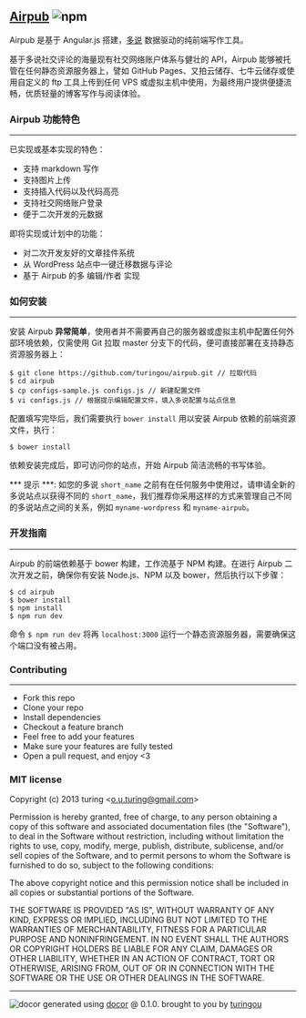 ## [Airpub](http://airpub.io) ![npm](https://badge.fury.io/js/airpub.png)

Airpub 是基于 Angular.js 搭建，[多说](http://duoshuo.com) 数据驱动的纯前端写作工具。

基于多说社交评论的海量现有社交网络账户体系与健壮的 API，Airpub 能够被托管在任何静态资源服务器上，譬如 GitHub Pages、又拍云储存、七牛云储存或使用自定义的 ftp 工具上传到任何 VPS 或虚拟主机中使用，为最终用户提供便捷流畅，优质轻量的博客写作与阅读体验。

### Airpub 功能特色
---

已实现或基本实现的特色：

- 支持 markdown 写作
- 支持图片上传
- 支持插入代码以及代码高亮
- 支持社交网络账户登录
- 便于二次开发的元数据

即将实现或计划中的功能：

- 对二次开发友好的文章挂件系统
- 从 WordPress 站点中一键迁移数据与评论
- 基于 Airpub 的多 编辑/作者 实现

### 如何安装
---

安装 Airpub **异常简单**，使用者并不需要再自己的服务器或虚拟主机中配置任何外部环境依赖，仅需使用 Git 拉取 master 分支下的代码，便可直接部署在支持静态资源服务器上：
```
$ git clone https://github.com/turingou/airpub.git // 拉取代码
$ cd airpub
$ cp configs-sample.js configs.js // 新建配置文件
$ vi configs.js // 根据提示编辑配置文件，填入多说配置与站点信息
```
配置填写完毕后，我们需要执行 `bower install` 用以安装 Airpub 依赖的前端资源文件，执行：

```
$ bower install 
```
依赖安装完成后，即可访问你的站点，开始 Airpub 简洁流畅的书写体验。

*** 提示 ***: 如您的多说 `short_name` 之前有在任何服务中使用过，请申请全新的多说站点以获得不同的 `short_name`，我们推荐你采用这样的方式来管理自己不同的多说站点之间的关系，例如 `myname-wordpress` 和 `myname-airpub`。

### 开发指南
---

Airpub 的前端依赖基于 bower 构建，工作流基于 NPM 构建。在进行 Airpub 二次开发之前，确保你有安装 Node.js、NPM 以及 bower，然后执行以下步骤：

```
$ cd airpub
$ bower install 
$ npm install
$ npm run dev
```

命令 `$ npm run dev` 将再 `localhost:3000` 运行一个静态资源服务器，需要确保这个端口没有被占用。

### Contributing
---

- Fork this repo
- Clone your repo
- Install dependencies
- Checkout a feature branch
- Feel free to add your features
- Make sure your features are fully tested
- Open a pull request, and enjoy <3

### MIT license
Copyright (c) 2013 turing &lt;o.u.turing@gmail.com&gt;

Permission is hereby granted, free of charge, to any person obtaining a copy
of this software and associated documentation files (the "Software"), to deal
in the Software without restriction, including without limitation the rights
to use, copy, modify, merge, publish, distribute, sublicense, and/or sell
copies of the Software, and to permit persons to whom the Software is
furnished to do so, subject to the following conditions:

The above copyright notice and this permission notice shall be included in
all copies or substantial portions of the Software.

THE SOFTWARE IS PROVIDED "AS IS", WITHOUT WARRANTY OF ANY KIND, EXPRESS OR
IMPLIED, INCLUDING BUT NOT LIMITED TO THE WARRANTIES OF MERCHANTABILITY,
FITNESS FOR A PARTICULAR PURPOSE AND NONINFRINGEMENT. IN NO EVENT SHALL THE
AUTHORS OR COPYRIGHT HOLDERS BE LIABLE FOR ANY CLAIM, DAMAGES OR OTHER
LIABILITY, WHETHER IN AN ACTION OF CONTRACT, TORT OR OTHERWISE, ARISING FROM,
OUT OF OR IN CONNECTION WITH THE SOFTWARE OR THE USE OR OTHER DEALINGS IN
THE SOFTWARE.

---
![docor](https://cdn1.iconfinder.com/data/icons/windows8_icons_iconpharm/26/doctor.png)
generated using [docor](https://github.com/turingou/docor.git) @ 0.1.0. brought to you by [turingou](https://github.com/turingou)